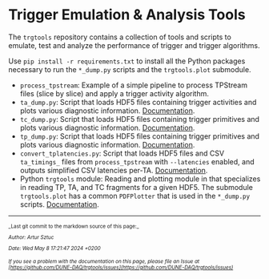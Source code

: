 # Trigger Emulation & Analysis Tools

The `trgtools` repository contains a collection of tools and scripts to emulate, test and analyze the performance of trigger and trigger algorithms.

Use `pip install -r requirements.txt` to install all the Python packages necessary to run the `*_dump.py` scripts and the `trgtools.plot` submodule.

- `process_tpstream`: Example of a simple pipeline to process TPStream files (slice by slice) and apply a trigger activity algorithm.
- `ta_dump.py`: Script that loads HDF5 files containing trigger activities and plots various diagnostic information. [Documentation](ta-dump.md).
- `tc_dump.py`: Script that loads HDF5 files containing trigger primitives and plots various diagnostic information. [Documentation](tc-dump.md).
- `tp_dump.py`: Script that loads HDF5 files containing trigger primitives and plots various diagnostic information. [Documentation](tp-dump.md).
- `convert_tplatencies.py`: Script that loads HDF5 files and CSV `ta_timings_` files from `process_tpstream` with `--latencies` enabled, and outputs simplified CSV latencies per-TA. [Documentation](convert-tplatencies.md).
- Python `trgtools` module: Reading and plotting module in that specializes in reading TP, TA, and TC fragments for a given HDF5. The submodule `trgtools.plot` has a common `PDFPlotter` that is used in the `*_dump.py` scripts. [Documentation](py-trgtools.md).


-----

<font size="1">
_Last git commit to the markdown source of this page:_


_Author: Artur Sztuc_

_Date: Wed May 8 17:21:47 2024 +0200_

_If you see a problem with the documentation on this page, please file an Issue at [https://github.com/DUNE-DAQ/trgtools/issues](https://github.com/DUNE-DAQ/trgtools/issues)_
</font>
